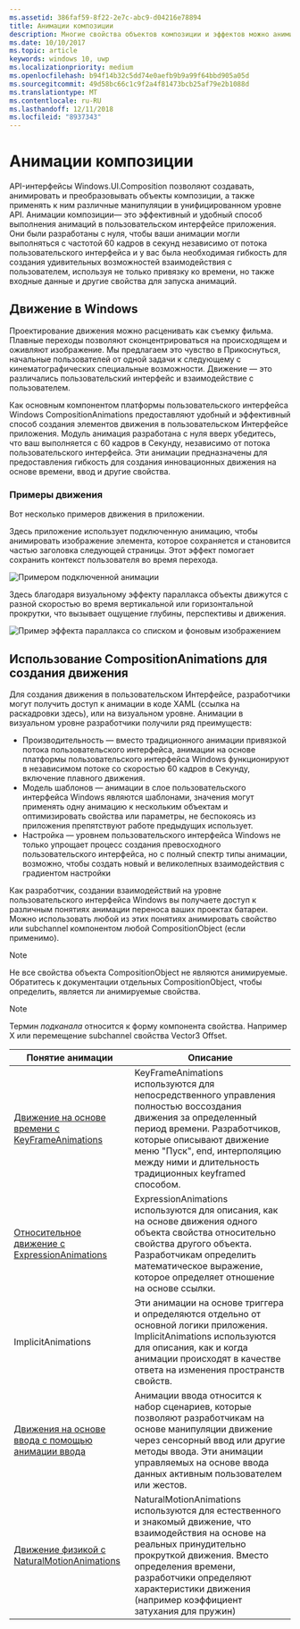 ```yaml
---
ms.assetid: 386faf59-8f22-2e7c-abc9-d04216e78894
title: Анимации композиции
description: Многие свойства объектов композиции и эффектов можно анимировать, используя анимацию по ключевым кадрам или анимацию с помощью выражений. Это позволяет изменять свойства элементов пользовательского интерфейса во времени или на основе расчетов.
ms.date: 10/10/2017
ms.topic: article
keywords: windows 10, uwp
ms.localizationpriority: medium
ms.openlocfilehash: b94f14b32c5dd74e0aefb9b9a99f64bbd905a05d
ms.sourcegitcommit: 49d58bc66c1c9f2a4f81473bcb25af79e2b1088d
ms.translationtype: MT
ms.contentlocale: ru-RU
ms.lasthandoff: 12/11/2018
ms.locfileid: "8937343"
---
```

# <a name="composition-animations"></a>Анимации композиции

API-интерфейсы Windows.UI.Composition позволяют создавать, анимировать и преобразовывать объекты композиции, а также применять к ним различные манипуляции в унифицированном уровне API. Анимации композиции— это эффективный и удобный способ выполнения анимаций в пользовательском интерфейсе приложения. Они были разработаны с нуля, чтобы ваши анимации могли выполняться с частотой 60 кадров в секунд независимо от потока пользовательского интерфейса и у вас была необходимая гибкость для создания удивительных возможностей взаимодействия с пользователем, используя не только привязку ко времени, но также входные данные и другие свойства для запуска анимаций.

## <a name="motion-in-windows"></a>Движение в Windows

Проектирование движения можно расценивать как съемку фильма. Плавные переходы позволяют сконцентрироваться на происходящем и оживляют изображение. Мы предлагаем это чувство в Прикоснуться, начальные пользователей от одной задачи к следующему с кинематографических специальные возможности. Движение — это различались пользовательский интерфейс и взаимодействие с пользователем.

Как основным компонентом платформы пользовательского интерфейса Windows CompositionAnimations предоставляют удобный и эффективный способ создания элементов движения в пользовательском Интерфейсе приложения. Модуль анимация разработана с нуля вверх убедитесь, что ваш выполняется с 60 кадров в Секунду, независимо от потока пользовательского интерфейса. Эти анимации предназначены для предоставления гибкость для создания инновационных движения на основе времени, ввод и другие свойства.

### <a name="examples-of-motion"></a>Примеры движения

Вот несколько примеров движения в приложении.

Здесь приложение использует подключенную анимацию, чтобы анимировать изображение элемента, которое сохраняется и становится частью заголовка следующей страницы. Этот эффект помогает сохранить контекст пользователя во время перехода.

![Примером подключенной анимации](images/animation/connected-animation-example.gif)

Здесь благодаря визуальному эффекту параллакса объекты движутся с разной скоростью во время вертикальной или горизонтальной прокрутки, что вызывает ощущение глубины, перспективы и движения.

![Пример эффекта параллакса со списком и фоновым изображением](images/animation/parallax-example.gif)

## <a name="using-compositionanimations-to-create-motion"></a>Использование CompositionAnimations для создания движения

Для создания движения в пользовательском Интерфейсе, разработчики могут получить доступ к анимации в коде XAML (ссылка на раскадровки здесь), или на визуальном уровне. Анимации в визуальном уровне разработчики получили ряд преимуществ:

- Производительность — вместо традиционного анимации привязкой потока пользовательского интерфейса, анимации на основе платформы пользовательского интерфейса Windows функционируют в независимом потоке со скоростью 60 кадров в Секунду, включение плавного движения.
- Модель шаблонов — анимации в слое пользовательского интерфейса Windows являются шаблонами, значения могут применять одну анимацию к нескольким объектам и оптимизировать свойства или параметры, не беспокоясь из приложения препятствуют работе предыдущих использует.
- Настройка — уровнем пользовательского интерфейса Windows не только упрощает процесс создания превосходного пользовательского интерфейса, но с полный спектр типы анимации, возможно, чтобы создать новый и великолепных взаимодействия с градиентом настройки

Как разработчик, создании взаимодействий на уровне пользовательского интерфейса Windows вы получаете доступ к различным понятиях анимации переноса ваших проектах батареи. Можно использовать любой из этих понятиях анимировать свойство или subchannel компонентом любой CompositionObject (если применимо).

> [!NOTE]
> Не все свойства объекта CompositionObject не являются анимируемые. Обратитесь к документации отдельных CompositionObject, чтобы определить, является ли анимируемые свойства.

> [!NOTE]
> Термин _подканала_ относится к форму компонента свойства. Например X или перемещение subchannel свойства Vector3 Offset.

| Понятие анимации | Описание |
| ----------------- | ----------- |
| [Движение на основе времени с KeyFrameAnimations](time-animations.md)  | KeyFrameAnimations используются для непосредственного управления полностью воссоздания движения за определенный период времени. Разработчиков, которые описывают движение меню "Пуск", end, интерполяцию между ними и длительность традиционных keyframed способом. |
| [Относительное движение с ExpressionAnimations](relation-animations.md)  | ExpressionAnimations используются для описания, как на основе движения одного объекта свойства относительно свойства другого объекта. Разработчикам определить математическое выражение, которое определяет отношение на основе ссылки. |
| ImplicitAnimations | Эти анимации на основе триггера и определяются отдельно от основной логики приложения. ImplicitAnimations используются для описания, как и когда анимации происходят в качестве ответа на изменения пространств свойств. |
| [Движения на основе ввода с помощью анимации ввода](input-driven-animations.md)  | Анимации ввода относится к набор сценариев, которые позволяют разработчикам на основе манипуляции движение через сенсорный ввод или другие методы ввода. Эти анимации управляемых на основе ввода данных активным пользователем или жестов. |
| [Движение физикой с NaturalMotionAnimations](natural-animations.md)  | NaturalMotionAnimations используются для естественного и знакомый движение, что взаимодействия на основе на реальных принудительно прокруткой движения. Вместо определения времени, разработчики определяют характеристики движения (например коэффициент затухания для пружин) |